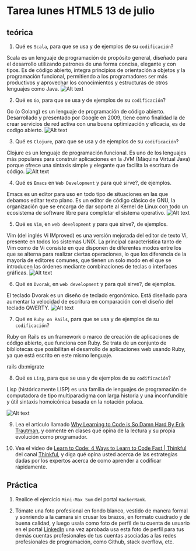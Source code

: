 # Tarea lunes HTML5 13 de julio

## teórica

1. Qué es `Scala`, para que se usa y de ejemplos de su `codificación`?

 Scala es un lenguaje de programación de propósito general, diseñado para el desarrollo utilizando patrones de una forma concisa, elegante y con tipos. Es de código abierto, integra principios de orientación a objetos y la programación funcional, permitiendo a los programadores ser más productivos y aprovechar los conocimientos y estructuras de otros lenguajes como Java.
 ![Alt text](image-2.png)

2. Qué es `Go`, para que se usa y de ejemplos de su `codificación`?

Go (o Golang) es un lenguaje de programación de código abierto. Desarrollado y presentado por Google en 2009, tiene como finalidad la de crear servicios de red activa con una buena optimización y eficacia, es de codigo abierto.
![Alt text](image-3.png)

3. Qué es `Clojure`, para que se usa y de ejemplos de su `codificación`?

Clojure es un lenguaje de programación funcional. Es uno de los lenguajes más populares para construir aplicaciones en la JVM (Máquina Virtual Java) porque ofrece una sintaxis simple y elegante que facilita la escritura de código.
![Alt text](image-4.png)

4. Qué es `Emacs` en `Web Development` y para qué sirve?, de ejemplos.

Emacs es un editor para uso en todo tipo de situaciones en las que debamos editar texto plano. Es un editor de código clásico de GNU, la organización que se encarga de dar soporte al Kernel de Linux con todo un ecosistema de software libre para completar el sistema operativo.
![Alt text](image-5.png)

5. Qué es `Vim`, en `web development` y para qué sirve?, de ejemplos.

Vim (del inglés Vi IMproved) es una versión mejorada del editor de texto Vi, presente en todos los sistemas UNIX.
La principal característica tanto de Vim como de Vi consiste en que disponen de diferentes modos entre los que se alterna para realizar ciertas operaciones, lo que los diferencia de la mayoría de editores comunes, que tienen un solo modo en el que se introducen las órdenes mediante combinaciones de teclas o interfaces gráficas.
![Alt text](image-6.png)


6. Qué es `Dvorak`, en `web development` y para qué sirve?, de ejemplos.

El teclado Dvorak es un diseño de teclado ergonómico. Está diseñado para aumentar la velocidad de escritura en comparación con el diseño del teclado QWERTY. 
![Alt text](image-7.png)

7. Qué es `Ruby on Rails`, para que se usa y de ejemplos de su `codificación`?

Ruby on Rails es un framework o marco de creación de aplicaciones de código abierto, que funciona con Ruby. Se trata de un conjunto de bibliotecas que posibilitan el desarrollo de aplicaciones web usando Ruby, ya que está escrito en este mismo lenguaje.

rails db:migrate


8. Qué es `Lisp`, para que se usa y de ejemplos de su `codificación`?

Lisp (históricamente LISP) es una familia de lenguajes de programación de computadora de tipo multiparadigma con larga historia y una inconfundible y útil sintaxis homoicónica basada en la notación polaca.

![Alt text](image-8.png)

9. Lea el artículo llamado [Why Learning to Code is So Damn Hard By Erik Trautman](https://www.thinkful.com/blog/why-learning-to-code-is-so-damn-hard/), y comente en clases qué opina de la lectura y su propia evolución como programador.


10. Vea el video de [Learn to Code: 4 Ways to Learn to Code Fast | Thinkful](https://youtu.be/xv_viTuyrHw) del canal [Thinkful](https://m.youtube.com/@Thinkful), y diga qué opina usted acerca de las estrategias dadas por los expertos acerca de como aprender a codificar rápidamente.


## Práctica

1. Realice el ejercicio `Mini-Max Sum` del portal `HackerRank`.

2. Tómate una foto profesional en fondo blanco, vestido de manera formal y sonriendo a la camara sin crusar los brazos, en formato cuadrado y de buena calidad, y luego usala como foto de perfil de tu cuenta de usuario en el portal [LinkedIn](https://www.linkedin.com/) una vez aprobada usa esta foto de perfil para tus demás cuentas profesionales de tus cuentas asociadas a las redes profesionales de programación, como Github, stack overflow, etc.